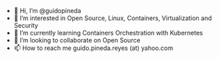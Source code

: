 - 👋 Hi, I’m @guidopineda
- 👀 I’m interested in Open Source, Linux, Containers, Virtualization and Security
- 🌱 I’m currently learning Containers Orchestration with Kubernetes
- 💞️ I’m looking to collaborate on Open Source
- 📫 How to reach me guido.pineda.reyes (at) yahoo.com

<!---
guidopineda/guidopineda is a ✨ special ✨ repository because its `README.md` (this file) appears on your GitHub profile.
You can click the Preview link to take a look at your changes.
--->
